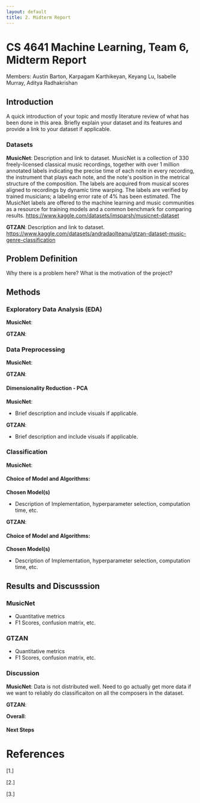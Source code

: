 ```yaml
---
layout: default
title: 2. Midterm Report
---
```

# CS 4641 Machine Learning, Team 6, Midterm Report
Members: Austin Barton, Karpagam Karthikeyan, Keyang Lu, Isabelle Murray, Aditya Radhakrishan

## Introduction
A quick introduction of your topic and mostly literature review of what has been done in this area. Briefly explain your dataset and its features and provide a link to your dataset if applicable.

### Datasets
**MusicNet**: Description and link to dataset.
MusicNet is a collection of 330 freely-licensed classical music recordings, together with over 1 million annotated labels indicating the precise time of each note in every recording, the instrument that plays each note, and the note's position in the metrical structure of the composition. The labels are acquired from musical scores aligned to recordings by dynamic time warping. The labels are verified by trained musicians; a labeling error rate of 4% has been estimated. The MusicNet labels are offered to the machine learning and music communities as a resource for training models and a common benchmark for comparing results.
https://www.kaggle.com/datasets/imsparsh/musicnet-dataset 

**GTZAN**: Description and link to dataset.
https://www.kaggle.com/datasets/andradaolteanu/gtzan-dataset-music-genre-classification 

## Problem Definition
Why there is a problem here? What is the motivation of the project? 

## Methods

### Exploratory Data Analysis (EDA)
**MusicNet**:

**GTZAN**:

### Data Preprocessing
**MusicNet**:

**GTZAN**:

#### Dimensionality Reduction - PCA
**MusicNet**:
- Brief description and include visuals if applicable.

**GTZAN**:
- Brief description and include visuals if applicable.

### Classification
**MusicNet**:
#### Choice of Model and Algorithms:
**Chosen Model(s)**
- Description of Implementation, hyperparameter selection, computation time, etc.

**GTZAN**:
#### Choice of Model and Algorithms:
**Chosen Model(s)**
- Description of Implementation, hyperparameter selection, computation time, etc.

## Results and Discusssion

### MusicNet
- Quantitative metrics
- F1 Scores, confusion matrix, etc.

### GTZAN
- Quantitative metrics
- F1 Scores, confusion matrix, etc.

### Discussion
**MusicNet**: Data is not distributed well. Need to go actually get more data if we want to reliably do classificaiton on all the composers in the dataset.

**GTZAN**:

**Overall**:

#### Next Steps

# References
[1.]

[2.]

[3.]
